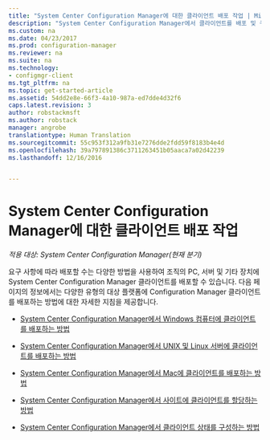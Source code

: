 ```yaml
---
title: "System Center Configuration Manager에 대한 클라이언트 배포 작업 | Microsoft 문서"
description: "System Center Configuration Manager에서 클라이언트를 배포 및 구성하는 방법을 알아봅니다."
ms.custom: na
ms.date: 04/23/2017
ms.prod: configuration-manager
ms.reviewer: na
ms.suite: na
ms.technology:
- configmgr-client
ms.tgt_pltfrm: na
ms.topic: get-started-article
ms.assetid: 54dd2e8e-66f3-4a10-987a-ed7dde4d32f6
caps.latest.revision: 3
author: robstackmsft
ms.author: robstack
manager: angrobe
translationtype: Human Translation
ms.sourcegitcommit: 55c953f312a9fb31e7276dde2fdd59f8183b4e4d
ms.openlocfilehash: 39a797891386c3711263451b05aaca7a02d42239
ms.lasthandoff: 12/16/2016


---
```

# <a name="client-deployment-tasks-for-system-center-configuration-manager"></a>System Center Configuration Manager에 대한 클라이언트 배포 작업

*적용 대상: System Center Configuration Manager(현재 분기)*

요구 사항에 따라 배포할 수는 다양한 방법을 사용하여 조직의 PC, 서버 및 기타 장치에 System Center Configuration Manager 클라이언트를 배포할 수 있습니다. 다음 페이지의 정보에서는 다양한 유형의 대상 플랫폼에 Configuration Manager 클라이언트를 배포하는 방법에 대한 자세한 지침을 제공합니다.  

-   [System Center Configuration Manager에서 Windows 컴퓨터에 클라이언트를 배포하는 방법](../../../core/clients/deploy/deploy-clients-to-windows-computers.md)  

-   [System Center Configuration Manager에서 UNIX 및 Linux 서버에 클라이언트를 배포하는 방법](../../../core/clients/deploy/deploy-clients-to-unix-and-linux-servers.md)  

-   [System Center Configuration Manager에서 Mac에 클라이언트를 배포하는 방법](../../../core/clients/deploy/deploy-clients-to-macs.md)  

-   [System Center Configuration Manager에서 사이트에 클라이언트를 할당하는 방법](../../../core/clients/deploy/assign-clients-to-a-site.md)  

-   [System Center Configuration Manager에서 클라이언트 상태를 구성하는 방법](../../../core/clients/deploy/configure-client-status.md)  

